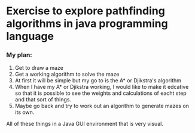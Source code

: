 # Exercise to explore pathfinding algorithms in java programming language

### My plan: 
1. Get to draw a maze
2. Get a working algorithm to solve the maze
3. At first it will be simple but my go to is the A* or Djikstra's algorithm
4. When I have my A* or Djikstra working, I would like to make it edcative so that it is possible to see the weights and calculations of eacht step and that sort of things.
5. Maybe go back and try to work out an algorithm to generate mazes on its own.

All of these things in a Java GUI environment that is very visual.



